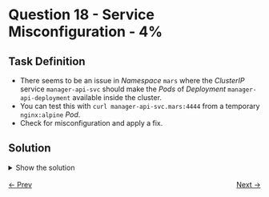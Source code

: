 # Question 18 - Service Misconfiguration - 4%

## Task Definition

- There seems to be an issue in *Namespace* `mars` where the *ClusterIP* service `manager-api-svc` should make the *Pods* of *Deployment* `manager-api-deployment` available inside the cluster.
- You can test this with `curl manager-api-svc.mars:4444` from a temporary `nginx:alpine` *Pod*. 
- Check for misconfiguration and apply a fix. 

## Solution

<details>
  <summary>Show the solution</summary>

### Get the overview of the resources

````shell
k -n mars get all
NAME                                          READY   STATUS    RESTARTS   AGE
pod/manager-api-deployment-796ccdf46d-b9rn6   1/1     Running   0          7m3s
pod/manager-api-deployment-796ccdf46d-gzsph   1/1     Running   0          7m3s
pod/manager-api-deployment-796ccdf46d-x2hsn   1/1     Running   0          7m3s
pod/manager-api-deployment-796ccdf46d-zp9vl   1/1     Running   0          7m3s
pod/test-init-container-7b988699d8-2vppn      1/1     Running   0          23m

NAME                      TYPE        CLUSTER-IP      EXTERNAL-IP   PORT(S)    AGE
service/manager-api-svc   ClusterIP   10.96.157.185   <none>        4444/TCP   6m50s

NAME                                     READY   UP-TO-DATE   AVAILABLE   AGE
deployment.apps/manager-api-deployment   4/4     4            4           7m3s
deployment.apps/test-init-container      1/1     1            1           23m

NAME                                                DESIRED   CURRENT   READY   AGE
replicaset.apps/manager-api-deployment-796ccdf46d   4         4         4       7m3s
replicaset.apps/test-init-container-7b988699d8      1         1         1       23m
````

### Test the connection using the service

```shell
k -n mars run manager-test --restart=Never --image=nginx:alpine --rm -it -- curl manager-api-svc.mars:4444
curl: (7) Failed to connect to manager-api-svc.mars port 4444 after 2 ms: Could not connect to server
pod "manager-test" deleted
pod mars/manager-test terminated (Error)
```

### Identify the Pods IP Addresses

```shell
k -n mars get pods -o wide
NAME                                      READY   STATUS    RESTARTS   AGE   IP              NODE             NOMINATED NODE   READINESS GATES
manager-api-deployment-796ccdf46d-b9rn6   1/1     Running   0          10m   10.244.235.20   k8s-c1-worker    <none>           <none>
manager-api-deployment-796ccdf46d-gzsph   1/1     Running   0          10m   10.244.235.19   k8s-c1-worker    <none>           <none>
manager-api-deployment-796ccdf46d-x2hsn   1/1     Running   0          10m   10.244.88.207   k8s-c1-worker2   <none>           <none>
manager-api-deployment-796ccdf46d-zp9vl   1/1     Running   0          10m   10.244.88.206   k8s-c1-worker2   <none>           <none>
test-init-container-7b988699d8-2vppn      1/1     Running   0          27m   10.244.235.15   k8s-c1-worker    <none>           <none>
```

### Test connection to one Pod

```shell
k -n mars run manager-test --restart=Never --image=nginx:alpine --rm -it -- curl 10.244.235.20
<!DOCTYPE html>
<html>
<head>
<title>Welcome to nginx!</title>
<style>
html { color-scheme: light dark; }
body { width: 35em; margin: 0 auto;
font-family: Tahoma, Verdana, Arial, sans-serif; }
</style>
</head>
<body>
<h1>Welcome to nginx!</h1>
<p>If you see this page, the nginx web server is successfully installed and
working. Further configuration is required.</p>

<p>For online documentation and support please refer to
<a href="http://nginx.org/">nginx.org</a>.<br/>
Commercial support is available at
<a href="http://nginx.com/">nginx.com</a>.</p>

<p><em>Thank you for using nginx.</em></p>
</body>
</html>
pod "manager-test" deleted
```

Pods are responding correctly, so the problem should be in the *Service* configuration.

### Describe the Deployment and Service labels configuration

#### Deployment Labels Configuration

```shell
k -n mars describe deploy manager-api-deployment | grep Labels: -A5
Labels:                 app=manager-api-pod
Annotations:            deployment.kubernetes.io/revision: 1
Selector:               app=manager-api-pod
Replicas:               4 desired | 4 updated | 4 total | 4 available | 0 unavailable
StrategyType:           RollingUpdate
MinReadySeconds:        0
--
  Labels:  app=manager-api-pod
  Containers:
   nginx:
    Image:         nginx
    Port:          80/TCP
    Host Port:     0/TCP
```

#### Service Labels Configuration

```shell
k -n mars describe service manager-api-svc | grep Labels: -A5
Labels:                   app=manager-api-deployment
Annotations:              <none>
Selector:                 app=manager-api-deployment
Type:                     ClusterIP
IP Family Policy:         SingleStack
IP Families:              IPv4
```

The *Service* `Selector` is misconfigured.

### Fix the Service Labels

```shell
k -n mars edit svc manager-api-svc
    #id: manager-api-deployment # wrong selector
    id: manager-api-pod
    
service/manager-api-svc edited
```

### Get the Endpoints

```shell
k -n mars get ep
NAME              ENDPOINTS                                                        AGE
manager-api-svc   10.244.235.19:80,10.244.235.20:80,10.244.88.206:80 + 1 more...   19m
```

### Check the service connection

```shell
k -n mars run manager-test --restart=Never --image=nginx:alpine --rm -it -- curl manager-api-svc.mars:4444
<!DOCTYPE html>
<html>
<head>
<title>Welcome to nginx!</title>
<style>
html { color-scheme: light dark; }
body { width: 35em; margin: 0 auto;
font-family: Tahoma, Verdana, Arial, sans-serif; }
</style>
</head>
<body>
<h1>Welcome to nginx!</h1>
<p>If you see this page, the nginx web server is successfully installed and
working. Further configuration is required.</p>

<p>For online documentation and support please refer to
<a href="http://nginx.org/">nginx.org</a>.<br/>
Commercial support is available at
<a href="http://nginx.com/">nginx.com</a>.</p>

<p><em>Thank you for using nginx.</em></p>
</body>
</html>
pod "manager-test" deleted
```

## Resources

- [Service](https://kubernetes.io/es/docs/concepts/services-networking/service/)
- [Endpoints](https://kubernetes.io/docs/concepts/services-networking/service/#endpoints)

</details>

<br>
<div style="display: flex; justify-content: space-between;">
  <a href="17-initcontainer.md" style="text-align: left;">&larr; Prev</a>
  <a href="19-service-clusterip-nodeport.md" style="text-align: right;">Next &rarr;</a>
</div>
